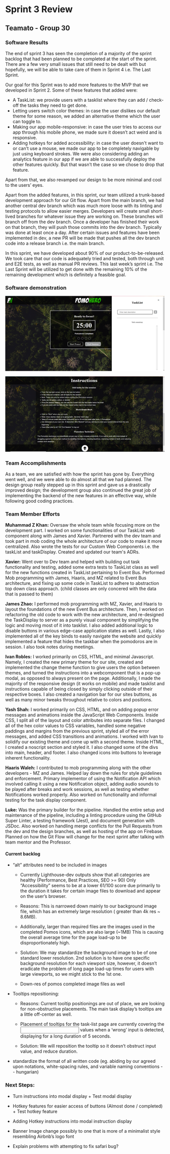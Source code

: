 # Sprint 3 Review

## Teamato - Group 30

### Software Results
The end of sprint 3 has seen the completion of a majority of the sprint backlog that had been planned to be completed at the start of the sprint. There are a few very small issues that still need to be dealt with but hopefully, we will be able to take care of them in Sprint 4 i.e. The Last Sprint.

Our goal for this Sprint was to add more features to the MVP that we developed in Sprint 2. Some of these features that added were: 
* A TaskList: we provide users with a tasklist where they can add / check-off the tasks they need to get done. 
* Letting users switch color themes: in case the user dislikes our default theme for some reason, we added an alternative theme which the user can toggle to.
* Making our app mobile-responsive: in case the user tries to access our app through his mobile phone, we made sure it doesn’t act weird and is responsive.
* Adding hotkeys for added accessibility: in case the user doesn't want to or can’t use a mouse, we made our app to be completely navigable by just using keyboard strokes. 
We were also considering adding an analytics feature in our app if we are able to successfully deploy the other features quickly. But that wasn’t the case so we chose to drop that feature.

Apart from that, we also revamped our design to be more minimal and cool to the users’ eyes.

Apart from the added features, in this sprint, our team utilized a trunk-based development approach for our Git flow. Apart from the main branch, we had another central dev branch which was much more loose with its linting and testing protocols to allow easier merges. Developers will create small short-lived branches for whatever issue they are working on. These branches will branch off from the dev branch. Once a developer has finished their work on that branch, they will push those commits into the dev branch. Typically was done at least once a day. After certain issues and features have been implemented in dev, a new PR will be made that pushes all the dev branch code into a release branch i.e. the main branch.

In this sprint, we have developed about 90% of our product-to-be-released. We took care that our code is adequately tried and tested, both through unit and E2E tests, as well as manual PR reviews. This last week’s sprint i.e. The Last Sprint will be utilized to get done with the remaining 10% of the remaining development which is definitely a feasible goal.

### Software demonstration

![Software first screen](../misc/img/sprint3first.png)

![Software second screen](../misc/img/sprint3second.png)

### Team Accomplishments
As a team, we are satisfied with how the sprint has gone by. Everything went well, and we were able to do almost all that we had planned. The design group really stepped up in this sprint and gave us a drastically improved design; the development group also continued the great job of implementing the backend of the new features in an effective way, while following good coding practices.

### Team Member Efforts

**Muhammad Z Khan:** Oversaw the whole team while focusing more on the development part. I worked on some functionalities of our TaskList web component along with James and Xavier. Partnered with the dev team and took part in mob coding the whole architecture of our code to make it more centralized. Also wrote the tests for our Custom Web Components i.e. the taskList and taskDisplay. Created and updated our team's ADRs.

**Xavier:** Went over to Dev team and helped with building out task functionality and testing, added some extra tests to TaskList class as well for the new functions created in TaskList pertaining to Event Bus. Performed Mob programming with James, Haaris, and MZ related to Event Bus architecture, and fixing up some code in TaskList to adhere to abstraction top down class approach. (child classes are only concered with the data that is passed to them)

**James Zhao:** I performed mob programming with MZ, Xavier, and Haaris to layout the foundations of the new Event Bus architecture. Then, I worked on refactoring the old code to work with the new architecture, and re-designed the TaskDisplay to server as a purely visual component by simplifying the logic and moving most of it into tasklist. I also added additional logic to disable buttons in various edge-case application states as well. Lastly, I also implemented all of the key binds to easily navigate the website and quickly implemented a feature that hides the taskbar when the pomodoros are in session. I also took notes during meetings.

**Ivan Robles:** I worked primarily on CSS, HTML, and minimal Javascript. Namely, I created the new primary theme for our site, created and implemented the change theme function to give users the option between themes, and turned the instructions into a webcomponent that is a pop-up modal, as opposed to always present on the page. Additionally, I made the majority of the responsive design (it works on mobile) and made tasklist and instructions capable of being closed by simply clicking outside of their respective boxes. I also created a navigation bar for our sites buttons, as well as many minor tweaks throughout relative to colors and positions.

**Yash Shah:** I worked primarily on CSS, HTML, and on adding popup error messages and animations inside the JavaScript Web Components. Inside CSS, I split all of the layout and color attributes into separate files. I changed all of the hex color values to CSS variables, handled some negative paddings and margins from the previous sprint, styled all of the error messages, and added CSS transitions and animations. I worked with Ivan to solidify our existing theme and come up with a second theme. Inside HTML, I created a noscript section and styled it. I also changed some of the divs into main, header, and footer. I also changed icons into buttons to leverage inherent functionality.

**Haaris Waleh:** I contributed to mob programming along with the other developers - MZ and James. Helped lay down the rules for style guidelines and enforcement. Primary implementor of using the Notification API which involved calling it using a new Notification object, adding audio sounds to be played after breaks and work sessions, as well as testing whether Notifications worked properly. Also worked on functionality and informal testing for the task display component.

**Luke:** Was the primary builder for the pipeline. Handled the entire setup and maintenance of the pipeline, including a linting procedure using the GitHub Super Linter, a testing framework (Jest), and document generation with JSDoc. Also worked on handling merge conflicts for the Pull Requests from the dev and the design branches, as well as hosting of the app on Firebase. Planned on how the Git Flow will change for the next sprint after talking with team mentor and the Professor.

#### Current backlog 

- “alt” attributes need to be included in images <img>

  - Currently Lighthouse-dev outputs show that all categories are healthy (Performance, Best Practices, SEO  >= 90) Only “Accessibility” seems to be at a lower 61/100 score due primarily to the duration it takes for certain image files to download and appear on the user’s browser. 

  - Reasons: This is narrowed down mainly to our background image file, which has an extremely large resolution ( greater than 4k res ~ 8.6MB). 
  - Additionally, larger than required files are the images used in the completed Pomos icons, which are also large (~1MB) This is causing the overall average time for the page load-up to be disproportionately high. 

  - Solution: We may standardize the background image to be of one standard lower resolution. 2nd solution is to have one specific background resolution for each viewport size, however, it doesn’t eradicate the problem of long page load-up times for users with large viewports, so we might stick to the 1st one. 
  - Down-res of pomos completed image files as well

- Tooltips repositioning:
  - Reasons: Current tooltip positionings are out of place, we are looking for non-obstructive placements. The main task display’s tooltips are a little off-center as well. 

  - Placement of tooltips for the task-list page are currently covering the <input> values when a ‘wrong’ input is detected, displaying for a long duration of 5 seconds. 

  - Solution:
    We will reposition the tooltip so it doesn’t obstruct input value, and reduce duration.
    
- standardize the format of all written code (eg. abiding by our agreed upon notations, white-spacing rules, and variable naming conventions -- hungarian)

 
### Next Steps: 

- Turn instructions into modal display + Test modal display

- Hotkey features for easier access of buttons (Almost done / completed) + Test hotkey feature

- Adding Hotkey instructions into modal instruction display 

- Banner Image change possibly to one that is more of a minimalist style resembling Airbnb’s logo font

- Explain problems with attempting to fix safari bug?

